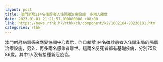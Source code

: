 ```yaml
---
layout: post
title: 澳門新增114名確診者入住隔離治療設施　多兩人離世
date: 2023-01-01 21:21:57.000000000 +08:00
link: https://news.rthk.hk/rthk/ch/component/k2/1682184-20230101.htm
categories: rthk
---
```


澳門新冠病毒感染應變協調中心表示，昨日新增114名確診患者入住衛生局的隔離治療設施，另外，再多兩名感染者離世。這兩名男死者都有基礎疾病，分別75及86歲。其中1人沒有接種新冠疫苗。
